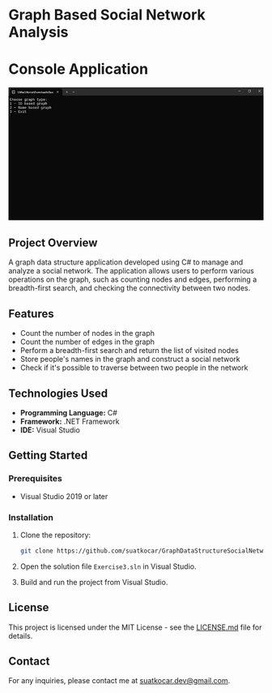 # Graph Based Social Network Analysis 
# Console Application

![Social Network Graph](screenshots/social-network-graph.gif)

## Project Overview

A graph data structure application developed using C# to manage and analyze a social network. The application allows users to perform various operations on the graph, such as counting nodes and edges, performing a breadth-first search, and checking the connectivity between two nodes.

## Features

- Count the number of nodes in the graph
- Count the number of edges in the graph
- Perform a breadth-first search and return the list of visited nodes
- Store people's names in the graph and construct a social network
- Check if it's possible to traverse between two people in the network

## Technologies Used

- **Programming Language:** C#
- **Framework:** .NET Framework
- **IDE:** Visual Studio

## Getting Started

### Prerequisites

- Visual Studio 2019 or later

### Installation

1. Clone the repository:

   ```bash
   git clone https://github.com/suatkocar/GraphDataStructureSocialNetwork.git
   ```

2. Open the solution file `Exercise3.sln` in Visual Studio.

3. Build and run the project from Visual Studio.

## License

This project is licensed under the MIT License - see the [LICENSE.md](LICENSE.md) file for details.

## Contact

For any inquiries, please contact me at suatkocar.dev@gmail.com.